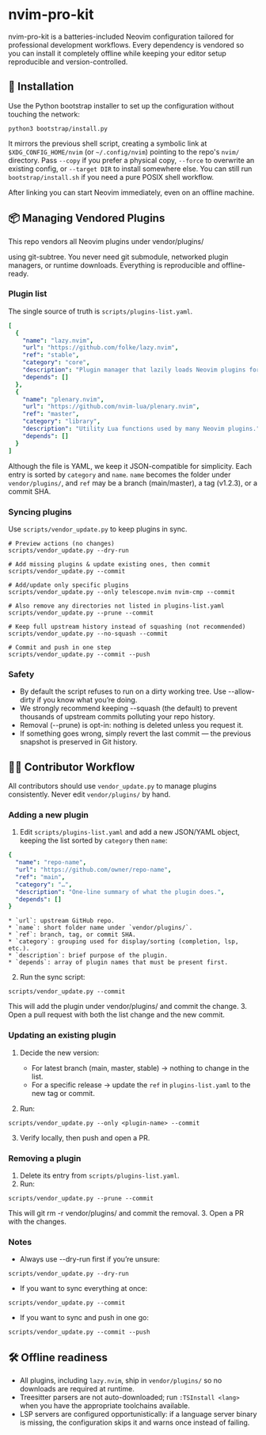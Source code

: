 # nvim-pro-kit
nvim-pro-kit is a batteries-included Neovim configuration tailored for professional development workflows. Every dependency is vendored so you can install it completely offline while keeping your editor setup reproducible and version-controlled.

## 🚀 Installation

Use the Python bootstrap installer to set up the configuration without touching
the network:

```
python3 bootstrap/install.py
```

It mirrors the previous shell script, creating a symbolic link at
`$XDG_CONFIG_HOME/nvim` (or `~/.config/nvim`) pointing to the repo's `nvim/`
directory. Pass `--copy` if you prefer a physical copy, `--force` to overwrite
an existing config, or `--target DIR` to install somewhere else. You can still
run `bootstrap/install.sh` if you need a pure POSIX shell workflow.

After linking you can start Neovim immediately, even on an offline machine.

## 📦 Managing Vendored Plugins

This repo vendors all Neovim plugins under vendor/plugins/

using git-subtree.
You never need git submodule, networked plugin managers, or runtime downloads.
Everything is reproducible and offline-ready.

### Plugin list

The single source of truth is `scripts/plugins-list.yaml`.

```yaml
[
  {
    "name": "lazy.nvim",
    "url": "https://github.com/folke/lazy.nvim",
    "ref": "stable",
    "category": "core",
    "description": "Plugin manager that lazily loads Neovim plugins for fast startup.",
    "depends": []
  },
  {
    "name": "plenary.nvim",
    "url": "https://github.com/nvim-lua/plenary.nvim",
    "ref": "master",
    "category": "library",
    "description": "Utility Lua functions used by many Neovim plugins.",
    "depends": []
  }
]
```

Although the file is YAML, we keep it JSON-compatible for simplicity. Each entry
is sorted by `category` and `name`. `name` becomes the folder under
`vendor/plugins/`, and `ref` may be a branch (main/master), a tag (v1.2.3), or a
commit SHA.

### Syncing plugins

Use `scripts/vendor_update.py` to keep plugins in sync.

```
# Preview actions (no changes)
scripts/vendor_update.py --dry-run

# Add missing plugins & update existing ones, then commit
scripts/vendor_update.py --commit

# Add/update only specific plugins
scripts/vendor_update.py --only telescope.nvim nvim-cmp --commit

# Also remove any directories not listed in plugins-list.yaml
scripts/vendor_update.py --prune --commit

# Keep full upstream history instead of squashing (not recommended)
scripts/vendor_update.py --no-squash --commit

# Commit and push in one step
scripts/vendor_update.py --commit --push
```

### Safety

* By default the script refuses to run on a dirty working tree. Use --allow-dirty if you know what you’re doing.
* We strongly recommend keeping --squash (the default) to prevent thousands of upstream commits polluting your repo history.
* Removal (--prune) is opt-in: nothing is deleted unless you request it.
* If something goes wrong, simply revert the last commit — the previous snapshot is preserved in Git history.

## 👩‍💻 Contributor Workflow

All contributors should use `vendor_update.py` to manage plugins consistently. Never edit `vendor/plugins/` by hand.

### Adding a new plugin

1. Edit `scripts/plugins-list.yaml` and add a new JSON/YAML object, keeping the
   list sorted by `category` then `name`:
```yaml
{
  "name": "repo-name",
  "url": "https://github.com/owner/repo-name",
  "ref": "main",
  "category": "…",
  "description": "One-line summary of what the plugin does.",
  "depends": []
}
```
    * `url`: upstream GitHub repo.
    * `name`: short folder name under `vendor/plugins/`.
    * `ref`: branch, tag, or commit SHA.
    * `category`: grouping used for display/sorting (completion, lsp, etc.).
    * `description`: brief purpose of the plugin.
    * `depends`: array of plugin names that must be present first.
2. Run the sync script: 
```
scripts/vendor_update.py --commit
```
This will add the plugin under vendor/plugins/<NAME> and commit the change.
3. Open a pull request with both the list change and the new commit.

### Updating an existing plugin

1. Decide the new version:
    * For latest branch (main, master, stable) → nothing to change in the list.
    * For a specific release → update the `ref` in `plugins-list.yaml` to the new tag or commit.

2. Run:
```
scripts/vendor_update.py --only <plugin-name> --commit
```

3. Verify locally, then push and open a PR.

### Removing a plugin

1. Delete its entry from `scripts/plugins-list.yaml`.
2. Run:
```
scripts/vendor_update.py --prune --commit
```
This will git rm -r vendor/plugins/<NAME> and commit the removal.
3. Open a PR with the changes.

### Notes

* Always use --dry-run first if you’re unsure:
```
scripts/vendor_update.py --dry-run
```
* If you want to sync everything at once:
```
scripts/vendor_update.py --commit
```
* If you want to sync and push in one go:
```
scripts/vendor_update.py --commit --push
```

## 🛠️ Offline readiness

* All plugins, including `lazy.nvim`, ship in `vendor/plugins/` so no downloads
  are required at runtime.
* Treesitter parsers are not auto-downloaded; run `:TSInstall <lang>` when you
  have the appropriate toolchains available.
* LSP servers are configured opportunistically: if a language server binary is
  missing, the configuration skips it and warns once instead of failing.

